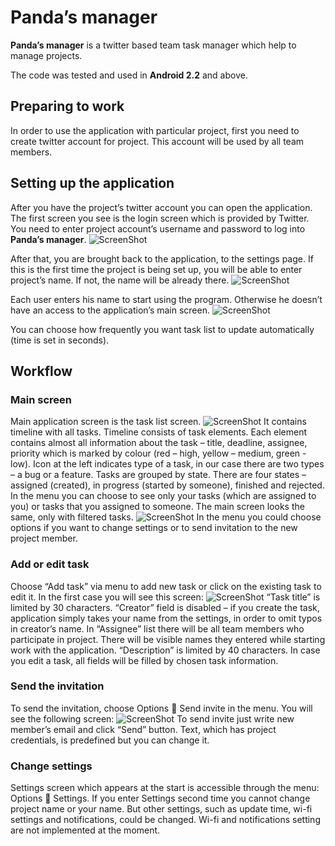 Panda’s manager
=========

**Panda’s manager** is a twitter based team task manager which help to manage projects. 

The code was tested and used in **Android 2.2** and above. 


Preparing to work
-----

In order to use the application with particular project, first you need to create twitter account for project. This account will be used by all team members. 

Setting up the application
-----
After you have the project’s twitter account you can open the application. The first screen you see is the login screen which is provided by Twitter. You need to enter project account’s username and password to log into **Panda’s manager**. 
![ScreenShot](https://raw.github.com/PROMAND/WhistlingPandas/master/res/screenshot/login.png)

After that, you are brought back to the application, to the settings page. If this is the first time the project is being set up, you will be able to enter project’s name. If not, the name will be already there. 
![ScreenShot](https://raw.github.com/PROMAND/WhistlingPandas/master/res/screenshot/settings.png)

Each user enters his name to start using the program. Otherwise he doesn’t have an access to the application’s main screen. 
![ScreenShot](https://raw.github.com/PROMAND/WhistlingPandas/master/res/screenshot/settings_change.png)

You can choose how frequently you want task list to update automatically (time is set in seconds). 
 


Workflow
-----

### Main screen ###

Main application screen is the task list screen.
![ScreenShot](https://raw.github.com/PROMAND/WhistlingPandas/master/res/screenshot/task_list.png)
It contains timeline with all tasks. Timeline consists of task elements. Each element contains almost all information about the task – title, deadline, assignee, priority which is marked by colour (red – high, yellow – medium, green - low). Icon at the left indicates type of a task, in our case there are two types – a bug or a feature. Tasks are grouped by state. There are four states – assigned (created), in progress (started by someone), finished and rejected.   
In the menu you can choose to see only your tasks (which are assigned to you) or tasks that you assigned to someone. The main screen looks the same, only with filtered tasks. 
![ScreenShot](https://raw.github.com/PROMAND/WhistlingPandas/master/res/screenshot/task_options.png)
In the menu you could choose options if you want to change settings or to send invitation to the new project member.

### Add or edit task ###
Choose “Add task” via menu to add new task or click on the existing task to edit it. In the first case you will see this screen:
![ScreenShot](https://raw.github.com/PROMAND/WhistlingPandas/master/res/screenshot/new_task.png)
“Task title” is limited by 30 characters.
“Creator” field is disabled – if you create the task, application simply takes your name from the settings, in order to omit typos in creator’s name. 
In “Assignee” list there will be all team members who participate in project. There will be visible names they entered while starting work with the application. 
“Description” is limited by 40 characters. 
In case you edit a task, all fields will be filled by chosen task information. 

### Send the invitation ###
To send the invitation, choose Options  Send invite in the menu. You will see the following screen:
![ScreenShot](https://raw.github.com/PROMAND/WhistlingPandas/master/res/screenshot/invite.png)
To send invite just write new member’s email and click “Send” button. Text, which has project credentials, is predefined but you can change it.  

### Change settings ###
Settings screen which appears at the start is accessible through the menu: Options  Settings. If you enter Settings second time you cannot change project name or your name. But other settings, such as update time, wi-fi settings and notifications, could be changed. Wi-fi and notifications setting are not implemented at the moment.  


